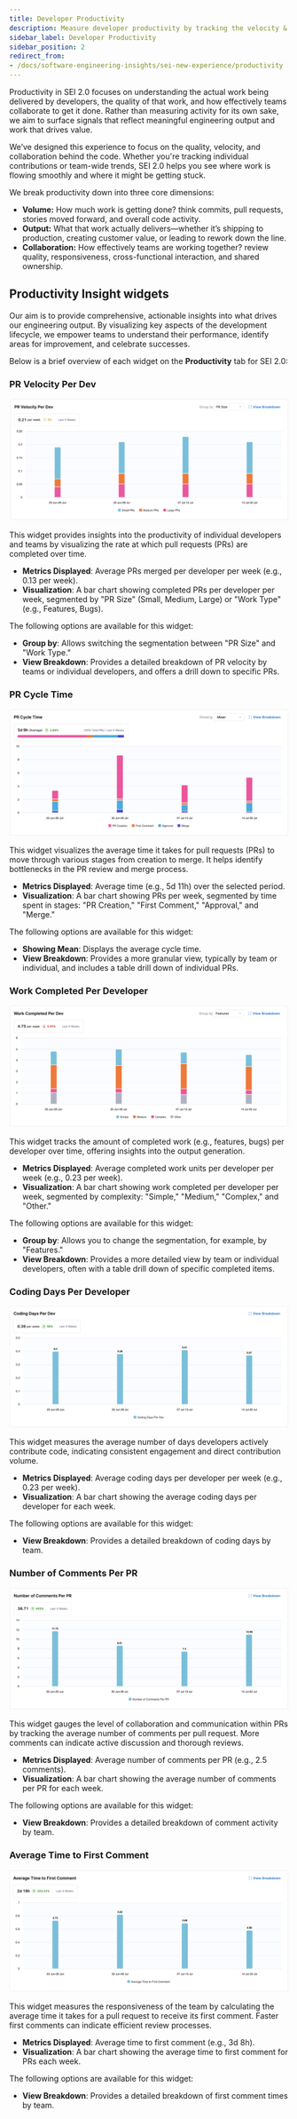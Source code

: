 ```yaml
---
title: Developer Productivity
description: Measure developer productivity by tracking the velocity & flow metrics across your organization.
sidebar_label: Developer Productivity
sidebar_position: 2
redirect_from:
- /docs/software-engineering-insights/sei-new-experience/productivity
---
```


Productivity in SEI 2.0 focuses on understanding the actual work being delivered by developers, the quality of that work, and how effectively teams collaborate to get it done. Rather than measuring activity for its own sake, we aim to surface signals that reflect meaningful engineering output and work that drives value.

We’ve designed this experience to focus on the quality, velocity, and collaboration behind the code. Whether you're tracking individual contributions or team-wide trends, SEI 2.0 helps you see where work is flowing smoothly and where it might be getting stuck.

We break productivity down into three core dimensions:

* **Volume:** How much work is getting done? think commits, pull requests, stories moved forward, and overall code activity.
* **Output:** What that work actually delivers—whether it’s shipping to production, creating customer value, or leading to rework down the line.
* **Collaboration:** How effectively teams are working together? review quality, responsiveness, cross-functional interaction, and shared ownership.

## Productivity Insight widgets

Our aim is to provide comprehensive, actionable insights into what drives our engineering output. By visualizing key aspects of the development lifecycle, we empower teams to understand their performance, identify areas for improvement, and celebrate successes.

Below is a brief overview of each widget on the **Productivity** tab for SEI 2.0:

### PR Velocity Per Dev

![PR Velocity per Dev](../static/pr-velocity.png)

This widget provides insights into the productivity of individual developers and teams by visualizing the rate at which pull requests (PRs) are completed over time.

* **Metrics Displayed**: Average PRs merged per developer per week (e.g., 0.13 per week).
* **Visualization**: A bar chart showing completed PRs per developer per week, segmented by "PR Size" (Small, Medium, Large) or "Work Type" (e.g., Features, Bugs).

The following options are available for this widget:

  * **Group by**: Allows switching the segmentation between "PR Size" and "Work Type."
  * **View Breakdown**: Provides a detailed breakdown of PR velocity by teams or individual developers, and offers a drill down to specific PRs.

### PR Cycle Time

![PR Velocity per Dev](../static/pr-cycle.png)

This widget visualizes the average time it takes for pull requests (PRs) to move through various stages from creation to merge. It helps identify bottlenecks in the PR review and merge process.

* **Metrics Displayed**: Average time (e.g., 5d 11h) over the selected period.
* **Visualization**: A bar chart showing PRs per week, segmented by time spent in stages: "PR Creation," "First Comment," "Approval," and "Merge."

The following options are available for this widget:

* **Showing Mean**: Displays the average cycle time.
* **View Breakdown**: Provides a more granular view, typically by team or individual, and includes a table drill down of individual PRs.

### Work Completed Per Developer

![PR Velocity per Dev](../static/work-completed.png)

This widget tracks the amount of completed work (e.g., features, bugs) per developer over time, offering insights into the output generation.

* **Metrics Displayed**: Average completed work units per developer per week (e.g., 0.23 per week).
* **Visualization**: A bar chart showing work completed per developer per week, segmented by complexity: "Simple," "Medium," "Complex," and "Other."

The following options are available for this widget:

* **Group by**: Allows you to change the segmentation, for example, by "Features."
* **View Breakdown**: Provides a more detailed view by team or individual developers, often with a table drill down of specific completed items.

### Coding Days Per Developer

![PR Velocity per Dev](../static/coding-days.png)

This widget measures the average number of days developers actively contribute code, indicating consistent engagement and direct contribution volume.

* **Metrics Displayed**: Average coding days per developer per week (e.g., 0.23 per week).
* **Visualization**: A bar chart showing the average coding days per developer for each week.

The following options are available for this widget:

* **View Breakdown**: Provides a detailed breakdown of coding days by team.

### Number of Comments Per PR

![PR Velocity per Dev](../static/comments.png)

This widget gauges the level of collaboration and communication within PRs by tracking the average number of comments per pull request. More comments can indicate active discussion and thorough reviews.

* **Metrics Displayed**: Average number of comments per PR (e.g., 2.5 comments).
* **Visualization**: A bar chart showing the average number of comments per PR for each week.

The following options are available for this widget:

* **View Breakdown**: Provides a detailed breakdown of comment activity by team.

### Average Time to First Comment

![PR Velocity per Dev](../static/average-time.png)

This widget measures the responsiveness of the team by calculating the average time it takes for a pull request to receive its first comment. Faster first comments can indicate efficient review processes.

* **Metrics Displayed**: Average time to first comment (e.g., 3d 8h).
* **Visualization**: A bar chart showing the average time to first comment for PRs each week.

The following options are available for this widget:

* **View Breakdown**: Provides a detailed breakdown of first comment times by team.